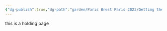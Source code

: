 ```yaml
---
{"dg-publish":true,"dg-path":"garden/Paris Brest Paris 2023/Getting there.md","permalink":"/garden/paris-brest-paris-2023/getting-there/","created":"","updated":""}
---
```


this is a holding page